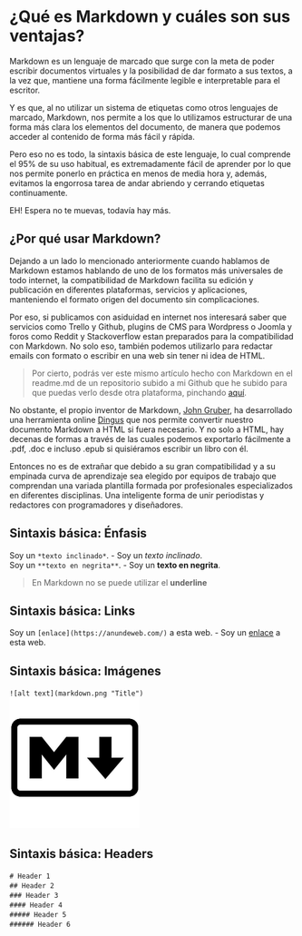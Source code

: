 # ¿Qué es Markdown y cuáles son sus ventajas?

Markdown es un lenguaje de marcado que surge con la meta de poder escribir documentos virtuales y la posibilidad de dar formato a sus textos, a la vez que, mantiene una forma fácilmente legible e interpretable para el escritor.

Y es que, al no utilizar un sistema de etiquetas como otros lenguajes de marcado, Markdown, nos permite a los que lo utilizamos estructurar de una forma más clara los elementos del documento, de manera que podemos acceder al contenido de forma más fácil y rápida.

Pero eso no es todo, la sintaxis básica de este lenguaje, lo cual comprende el 95% de su uso habitual, es extremadamente fácil de aprender por lo que nos permite ponerlo en práctica en menos de media hora y, además, evitamos la engorrosa tarea de andar abriendo y cerrando etiquetas continuamente.

EH! Espera no te muevas, todavía hay más.

## ¿Por qué usar Markdown?

Dejando a un lado lo mencionado anteriormente cuando hablamos de Markdown estamos hablando de uno de los formatos más universales de todo internet, la compatibilidad de Markdown facilita su edición y publicación en diferentes plataformas, servicios y aplicaciones, manteniendo el formato origen del documento sin complicaciones.

Por eso, si publicamos con asiduidad en internet nos interesará saber que servicios como Trello y Github, plugins de CMS para Wordpress o Joomla y foros como Reddit y Stackoverflow estan preparados para la compatibilidad con Markdown. No solo eso, también podemos utilizarlo para redactar emails con formato o escribir en una web sin tener ni idea de HTML.

>Por cierto, podrás ver este mismo artículo hecho con Markdown en el readme.md de un repositorio subido a mi Github que he subido para que puedas verlo desde otra plataforma, pinchando [aquí](https://github.com/anunde/markdown).

No obstante, el propio inventor de Markdown, [John Gruber](https://en.wikipedia.org/wiki/John_Gruber), ha desarrollado una herramienta online [Dingus](https://daringfireball.net/projects/markdown/dingus) que nos permite convertir nuestro documento Markdown a HTML si fuera necesario. Y no solo a HTML, hay decenas de formas a través de las cuales podemos exportarlo fácilmente a .pdf, .doc e incluso .epub si quisiéramos escribir un libro con él.

Entonces no es de extrañar que debido a su gran compatibilidad y a su empinada curva de aprendizaje sea elegido por equipos de trabajo que comprendan una variada plantilla formada por profesionales especializados en diferentes disciplinas. Una inteligente forma de unir periodistas y redactores con programadores y diseñadores.

## Sintaxis básica: Énfasis

Soy un `*texto inclinado*`. - Soy un *texto inclinado*.   
Soy un `**texto en negrita**`. - Soy un **texto en negrita**.   

>En Markdown no se puede utilizar el **underline**

## Sintaxis básica: Links

Soy un `[enlace](https://anundeweb.com/)` a esta web. - Soy un [enlace](https://anundeweb.com//) a esta web.

## Sintaxis básica: Imágenes

`![alt text](markdown.png "Title")`  
![Logo Markdown](markdown.png "Logo Markdown")

## Sintaxis básica: Headers

`# Header 1`    
`## Header 2`   
`### Header 3`   
`#### Header 4`   
`##### Header 5`    
`###### Header 6`